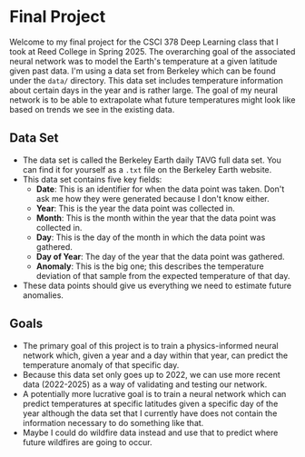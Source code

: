# Final Project

Welcome to my final project for the CSCI 378 Deep Learning class that I took at
Reed College in Spring 2025.
The overarching goal of the associated neural network was to model the Earth's
temperature at a given latitude given past data.
I'm using a data set from Berkeley which can be found under the `data/`
directory.
This data set includes temperature information about certain days in the year
and is rather large.
The goal of my neural network is to be able to extrapolate what future
temperatures might look like based on trends we see in the existing data.

## Data Set

- The data set is called the Berkeley Earth daily TAVG full data set.
  You can find it for yourself as a `.txt` file on the Berkeley Earth website.
- This data set contains five key fields:
  - **Date**:
    This is an identifier for when the data point was taken.
    Don't ask me how they were generated because I don't know either.
  - **Year**:
    This is the year the data point was collected in.
  - **Month**:
    This is the month within the year that the data point was collected in.
  - **Day**:
    This is the day of the month in which the data point was gathered.
  - **Day of Year**:
    The day of the year that the data point was gathered.
  - **Anomaly**:
    This is the big one; this describes the temperature deviation of that sample
    from the expected temperature of that day.
- These data points should give us everything we need to estimate future
  anomalies.

## Goals

- The primary goal of this project is to train a physics-informed neural network
  which, given a year and a day within that year, can predict the temperature
  anomaly of that specific day.
- Because this data set only goes up to 2022, we can use more recent data
  (2022-2025) as a way of validating and testing our network.
- A potentially more lucrative goal is to train a neural network which can
  predict temperatures at specific latitudes given a specific day of the year
  although the data set that I currently have does not contain the information
  necessary to do something like that.
- Maybe I could do wildfire data instead and use that to predict where future
  wildfires are going to occur.
